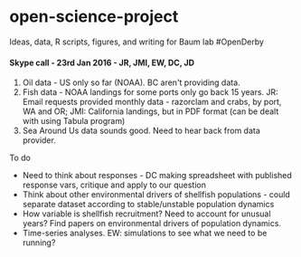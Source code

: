 # open-science-project
Ideas, data, R scripts, figures, and writing for Baum lab #OpenDerby



#### Skype call - 23rd Jan 2016 - JR, JMI, EW, DC, JD

1. Oil data - US only so far (NOAA). BC aren't providing data. 
2. Fish data - NOAA landings for some ports only go back 15 years. JR: Email requests provided monthly data - razorclam and crabs, by port, WA and OR; JMI: California landings, but in PDF format (can be dealt with using Tabula program)
3. Sea Around Us data sounds good. Need to hear back from data provider.
          
To do

* Need to think about responses - DC making spreadsheet with published response vars, critique and apply to our question
* Think about other environmental drivers of shellfish populations - could separate dataset according to stable/unstable population dynamics
* How variable is shellfish recruitment? Need to account for unusual years? Find papers on environmental drivers of population dynamics.
* Time-series analyses. EW: simulations to see what we need to be running? 


          
